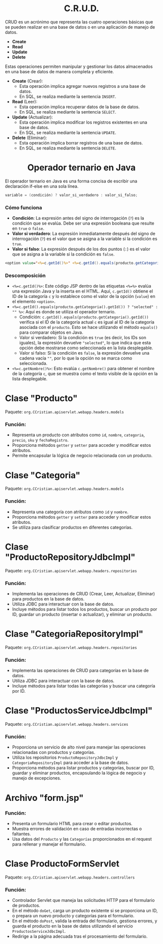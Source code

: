 <h1 align="center">C.R.U.D.</h1>
<p>CRUD es un acrónimo que representa las cuatro operaciones básicas que se pueden realizar en una base de datos o en una aplicación de manejo de datos.</p>

- <b>Create</b> 
- <b>Read</b>  
- <b>Update</b> 
- <b>Delete</b> 
<p>Estas operaciones permiten manipular y gestionar los datos almacenados en una base de datos de manera completa y eficiente.</p>

- <b>Create</b> (Crear):
  - Esta operación implica agregar nuevos registros a una base de datos.
  - En SQL, se realiza mediante la sentencia `INSERT`.
- <b>Read</b> (Leer):
  - Esta operación implica recuperar datos de la base de datos.
  - En SQL, se realiza mediante la sentencia `SELECT`.
- <b>Update</b> (Actualizar):
  - Esta operación implica modificar los registros existentes en una base de datos.
  - En SQL, se realiza mediante la sentencia `UPDATE`.
- <b>Delete</b> (Eliminar):
  - Esta operación implica borrar registros de una base de datos.
  - En SQL, se realiza mediante la sentencia `DELETE`.

<h1 align="center">Operador ternario en Java</h1>
<p>El operador ternario en Java es una forma concisa de escribir una declaración if-else en una sola línea.</p>

```java
variable = (condición) ? valor_si_verdadero : valor_si_falso;
```

<h3>Cómo funciona</h3>

- <b>Condición</b>: La expresión antes del signo de interrogación (`?`) es la condición que se evalúa. Debe ser una expresión booleana que resulte en `true` o `false`.
- <b>Valor si verdadero</b>: La expresión inmediatamente después del signo de interrogación (`?`) es el valor que se asigna a la variable si la condición es `true`.
- <b>Valor si falso</b>: La expresión después de los dos puntos (`:`) es el valor que se asigna a la variable si la condición es `false`.

```jsp
<option value="<%=c.getId()%>" <%=c.getId().equals(producto.getCategoria().getId())? "selected": ""%> ><%=c.getNombre()%></option>
```

<h3>Descomposición</h3>

- `<%=c.getId()%>`: Este código JSP dentro de las etiquetas `<%=%>` evalúa una expresión Java y la inserta en el HTML. Aquí, `c.getId()` obtiene el ID de la categoría `c` y lo establece como el valor de la opción (`value`) en el elemento `<option>`.
- `<%=c.getId().equals(producto.getCategoria().getId()) ? "selected" : "" %>`: Aquí es donde se utiliza el operador ternario.
  - Condición: `c.getId().equals(producto.getCategoria().getId())` verifica si el ID de la categoría actual `c` es igual al ID de la categoría asociada con el `producto`. Esto se hace utilizando el método `equals()` para comparar objetos en Java.
  - Valor si verdadero: Si la condición es `true` (es decir, los IDs son iguales), la expresión devuelve `"selected"`, lo que indica que esta opción debe mostrarse como seleccionada en la lista desplegable.
  - Valor si falso: Si la condición es `false`, la expresión devuelve una cadena vacía `""`, por lo que la opción no se marca como seleccionada.
- `<%=c.getNombre()%>`: Esto evalúa `c.getNombre()` para obtener el nombre de la categoría `c`, que se muestra como el texto visible de la opción en la lista desplegable.

<h1>Clase "Producto"</h1>

Paquete: `org.CCristian.apiservlet.webapp.headers.models`
<h3>Función:</h3>

- Representa un producto con atributos como `id`, `nombre`, `categoria`, `precio`, `sku` y `fechaRegistro`.
- Proporciona métodos `getter` y `setter` para acceder y modificar estos atributos.
- Permite encapsular la lógica de negocio relacionada con un producto.

<h1>Clase "Categoria"</h1>

Paquete: `org.CCristian.apiservlet.webapp.headers.models`
<h3>Función:</h3>

- Representa una categoría con atributos como `id` y `nombre`.
- Proporciona métodos `getter` y `setter` para acceder y modificar estos atributos.
- Se utiliza para clasificar productos en diferentes categorías.

<h1>Clase "ProductoRepositoryJdbcImpl"</h1>

Paquete: `org.CCristian.apiservlet.webapp.headers.repositories`

<h3>Función:</h3>

- Implementa las operaciones de CRUD (Crear, Leer, Actualizar, Eliminar) para productos en la base de datos.
- Utiliza JDBC para interactuar con la base de datos.
- Incluye métodos para listar todos los productos, buscar un producto por ID, guardar un producto (insertar o actualizar), y eliminar un producto.

<h1>Clase "CategoriaRepositoryImpl"</h1>

Paquete: `org.CCristian.apiservlet.webapp.headers.repositories`
<h3>Función:</h3>

- Implementa las operaciones de CRUD para categorías en la base de datos.
- Utiliza JDBC para interactuar con la base de datos.
- Incluye métodos para listar todas las categorías y buscar una categoría por ID.

<h1>Clase "ProductosServiceJdbcImpl"</h1>

Paquete: `org.CCristian.apiservlet.webapp.headers.services`
<h3>Función:</h3>

- Proporciona un servicio de alto nivel para manejar las operaciones relacionadas con productos y categorías.
- Utiliza los repositorios `ProductoRepositoryJdbcImpl` y `CategoriaRepositoryImpl` para acceder a la base de datos.
- Proporciona métodos para listar productos y categorías, buscar por ID, guardar y eliminar productos, encapsulando la lógica de negocio y manejo de excepciones.

<h1>Archivo "form.jsp"</h1>
<h3>Función:</h3>

- Presenta un formulario HTML para crear o editar productos.
- Muestra errores de validación en caso de entradas incorrectas o faltantes.
- Usa datos del `Producto` y las `Categorías` proporcionados en el request para rellenar y manejar el formulario.

<h1>Clase ProductoFormServlet</h1>

Paquete: `org.CCristian.apiservlet.webapp.headers.controllers`
<h3>Función:</h3>

- Controlador Servlet que maneja las solicitudes HTTP para el formulario de productos.
- En el método `doGet`, carga un producto existente si se proporciona un ID, o prepara un nuevo producto y categorías para el formulario.
- En el método `doPost`, valida la entrada del formulario, gestiona errores, y guarda el producto en la base de datos utilizando el servicio `ProductosServiceJdbcImpl`.
- Redirige a la página adecuada tras el procesamiento del formulario.
